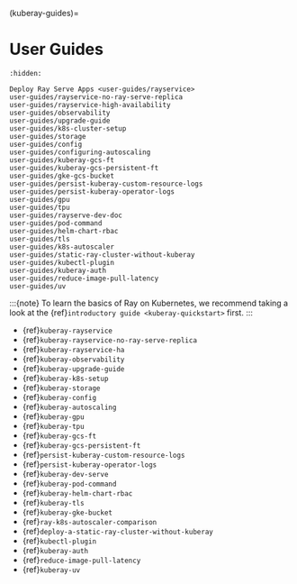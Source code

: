 (kuberay-guides)=

# User Guides

```{toctree}
:hidden:

Deploy Ray Serve Apps <user-guides/rayservice>
user-guides/rayservice-no-ray-serve-replica
user-guides/rayservice-high-availability
user-guides/observability
user-guides/upgrade-guide
user-guides/k8s-cluster-setup
user-guides/storage
user-guides/config
user-guides/configuring-autoscaling
user-guides/kuberay-gcs-ft
user-guides/kuberay-gcs-persistent-ft
user-guides/gke-gcs-bucket
user-guides/persist-kuberay-custom-resource-logs
user-guides/persist-kuberay-operator-logs
user-guides/gpu
user-guides/tpu
user-guides/rayserve-dev-doc
user-guides/pod-command
user-guides/helm-chart-rbac
user-guides/tls
user-guides/k8s-autoscaler
user-guides/static-ray-cluster-without-kuberay
user-guides/kubectl-plugin
user-guides/kuberay-auth
user-guides/reduce-image-pull-latency
user-guides/uv
```


:::{note}
To learn the basics of Ray on Kubernetes, we recommend taking a look
at the {ref}`introductory guide <kuberay-quickstart>` first.
:::

* {ref}`kuberay-rayservice`
* {ref}`kuberay-rayservice-no-ray-serve-replica`
* {ref}`kuberay-rayservice-ha`
* {ref}`kuberay-observability`
* {ref}`kuberay-upgrade-guide`
* {ref}`kuberay-k8s-setup`
* {ref}`kuberay-storage`
* {ref}`kuberay-config`
* {ref}`kuberay-autoscaling`
* {ref}`kuberay-gpu`
* {ref}`kuberay-tpu`
* {ref}`kuberay-gcs-ft`
* {ref}`kuberay-gcs-persistent-ft`
* {ref}`persist-kuberay-custom-resource-logs`
* {ref}`persist-kuberay-operator-logs`
* {ref}`kuberay-dev-serve`
* {ref}`kuberay-pod-command`
* {ref}`kuberay-helm-chart-rbac`
* {ref}`kuberay-tls`
* {ref}`kuberay-gke-bucket`
* {ref}`ray-k8s-autoscaler-comparison`
* {ref}`deploy-a-static-ray-cluster-without-kuberay`
* {ref}`kubectl-plugin`
* {ref}`kuberay-auth`
* {ref}`reduce-image-pull-latency`
* {ref}`kuberay-uv`
